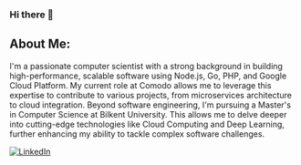 ### Hi there 👋
## About Me:
I'm a passionate computer scientist with a strong background in building high-performance, scalable software using Node.js, Go, PHP, and Google Cloud Platform. My current role at Comodo allows me to leverage this expertise to contribute to various projects, from microservices architecture to cloud integration.
Beyond software engineering, I'm pursuing a Master's in Computer Science at Bilkent University. This allows me to delve deeper into cutting-edge technologies like Cloud Computing and Deep Learning, further enhancing my ability to tackle complex software challenges.


[![LinkedIn](https://img.shields.io/badge/LinkedIn-%230077B5.svg?logo=linkedin&logoColor=white)](https://linkedin.com/in/ozanmujde) 

<!--
created with https://gprm.itsvg.in/
**ozanmujde/ozanmujde** is a ✨ _special_ ✨ repository because its `README.md` (this file) appears on your GitHub profile.
Here are some ideas to get you started:

- 🔭 I’m currently working on ...
- 🌱 I’m currently learning ...
- 👯 I’m looking to collaborate on ...
- 🤔 I’m looking for help with ...
- 💬 Ask me about ...
- 📫 How to reach me: ...
- 😄 Pronouns: ...
- ⚡ Fun fact: ...
-->
